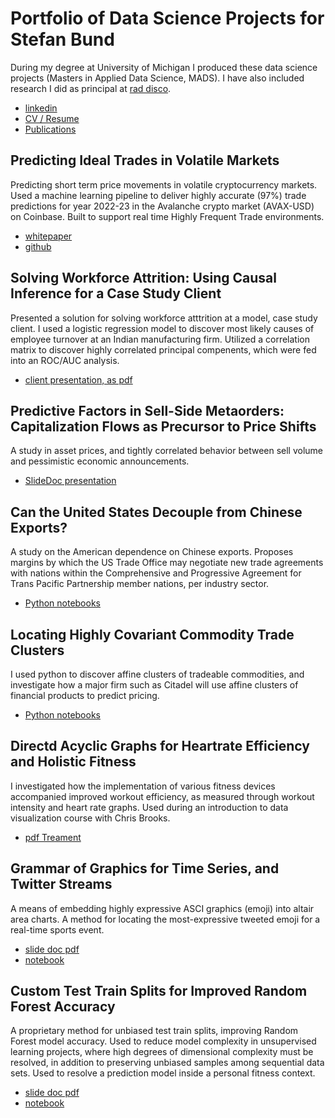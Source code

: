 # Portfolio of Data Science Projects for Stefan Bund
During my degree at University of Michigan I produced these data science projects (Masters in Applied Data Science, MADS). I have also included research I did as principal at [rad disco](http://raddisco.com).

+ [linkedin](https://www.linkedin.com/in/stefanbund/)
+ [CV / Resume](https://docs.google.com/document/d/1mwfGmW2_hfd2S1HAthxel5YC2gYLGCcM/edit?usp=sharing&ouid=108559642540650615622&rtpof=true&sd=true)
+ [Publications](http://dx.doi.org/10.2165/00822942-200403040-00008)

## Predicting Ideal Trades in Volatile Markets
Predicting short term price movements in volatile cryptocurrency markets. Used a machine learning pipeline to deliver highly accurate (97%) trade predictions for year 2022-23 in the Avalanche crypto market (AVAX-USD) on Coinbase. Built to support real time Highly Frequent Trade environments. 
+ [whitepaper](https://github.com/stefanbund/grus-code/blob/main/Predicting%20Trades%20In%20Volatile%20Markets.pdf)
+ [github](https://github.com/stefanbund/grus-code)
  
## Solving Workforce Attrition: Using Causal Inference for a Case Study Client
Presented a solution for solving workforce atttrition at a model, case study client. I used a logistic regression model to discover most likely causes of employee turnover at an Indian manufacturing firm. Utilized a correlation matrix to discover highly correlated principal compenents, which were fed into an ROC/AUC analysis. 
+ [client presentation, as pdf](https://github.com/stefanbund/MADSPortfolio/blob/main/predicting%20causes%20of%20employee%20turnover%2C%20a%20case%20study%20using%20logistic%20regression.pdf)

## Predictive Factors in Sell-Side Metaorders: Capitalization Flows as Precursor to Price Shifts
A study in asset prices, and tightly correlated behavior between sell volume and pessimistic economic announcements. 
+ [SlideDoc presentation](https://github.com/stefanbund/MADSPortfolio/blob/main/04-Liang-Yau-Bund_2023winter.pptx.pdf)

## Can the United States Decouple from Chinese Exports?
A study on the American dependence on Chinese exports. Proposes margins by which the US Trade Office may negotiate new trade agreements with nations within the Comprehensive and Progressive Agreement for Trans Pacific Partnership member nations, per industry sector. 
+ [Python notebooks](https://github.com/stefanbund/MADSPortfolio/blob/main/bund_comp_exam_2023winter.zip)

## Locating Highly Covariant Commodity Trade Clusters
I used python to discover affine clusters of tradeable commodities, and investigate how a major firm such as Citadel will use affine clusters of financial products to predict pricing. 
+ [Python notebooks](https://github.com/stefanbund/MADSPortfolio/blob/main/visualizing%20commodity%20clusters%20--%20bund.ipynb)

## Directd Acyclic Graphs for Heartrate Efficiency and Holistic Fitness 
I investigated how the implementation of various fitness devices accompanied improved workout efficiency, as measured through workout intensity and heart rate graphs. Used during an introduction to data visualization course with Chris Brooks. 
+ [pdf Treament](https://github.com/stefanbund/MADSPortfolio/blob/main/High%20Heart%20Rate-%20a%20Directed%20Graph%20Analysis.pdf)

## Grammar of Graphics for Time Series, and Twitter Streams
A means of embedding highly expressive ASCI graphics (emoji) into altair area charts. A method for locating the most-expressive tweeted emoji for a real-time sports event.
+ [slide doc pdf](https://github.com/stefanbund/MADSPortfolio/blob/main/tweet%20stream%20vizualization%20per%20stefan%20bund.pdf)
+ [notebook](https://github.com/stefanbund/MADSPortfolio/blob/main/visualizing%20tweet%20time%20series%20via%20emojis.ipynb)

## Custom Test Train Splits for Improved Random Forest Accuracy
A proprietary method for unbiased test train splits, improving Random Forest model accuracy. Used to reduce model complexity in unsupervised learning projects, where high degrees of dimensional complexity must be resolved, in addition to preserving unbiased samples among sequential data sets. Used to resolve a prediction model inside a personal fitness context.
+ [slide doc pdf](https://github.com/stefanbund/MADSPortfolio/blob/main/Refining%20Random%20Forest%20Models.pdf)
+ [notebook](https://github.com/stefanbund/MADSPortfolio/blob/main/devising%20custom%20test%20train%20splits%20to%20improve%20accuracy.ipynb)
